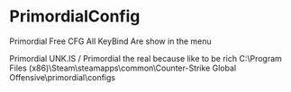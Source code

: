 # PrimordialConfig
Primordial Free CFG
All KeyBind Are show in the menu

Primordial UNK.IS / Primordial the real because like to be rich
C:\Program Files (x86)\Steam\steamapps\common\Counter-Strike Global Offensive\primordial\configs
